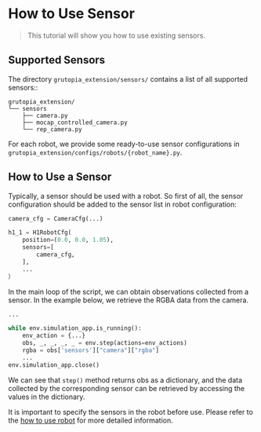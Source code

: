 # How to Use Sensor

> This tutorial will show you how to use existing sensors.

## Supported Sensors

The directory `grutopia_extension/sensors/` contains a list of all supported sensors::

```
grutopia_extension/
└── sensors
    ├── camera.py
    ├── mocap_controlled_camera.py
    └── rep_camera.py
```

For each robot, we provide some ready-to-use sensor configurations in `grutopia_extension/configs/robots/{robot_name}.py`.

## How to Use a Sensor

Typically, a sensor should be used with a robot. So first of all, the sensor configuration should be added to the sensor list in robot configuration:

```python
camera_cfg = CameraCfg(...)

h1_1 = H1RobotCfg(
    position=(0.0, 0.0, 1.05),
    sensors=[
        camera_cfg,
    ],
    ...
）
```

In the main loop of the script, we can obtain observations collected from a sensor. In the example below, we retrieve the RGBA data from the camera.

```python
...

while env.simulation_app.is_running():
    env_action = {...}
    obs, _, _, _, _ = env.step(actions=env_actions)
    rgba = obs['sensors']["camera"]["rgba"]
    ...
env.simulation_app.close()
```

We can see that `step()` method returns obs as a dictionary, and the data collected by the corresponding sensor can be retrieved by accessing the values in the dictionary.


It is important to specify the sensors in the robot before use. Please refer to the [how to use robot](./how-to-use-robot.md) for more detailed information.
